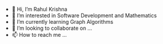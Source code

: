 - 👋 Hi, I’m Rahul Krishna
- 👀 I’m interested in Software Development and Mathematics
- 🌱 I’m currently learning Graph Algorithms
- 💞️ I’m looking to collaborate on ...
- 📫 How to reach me ...

<!---
rkrishnavedic/rkrishnavedic is a ✨ special ✨ repository because its `README.md` (this file) appears on your GitHub profile.
You can click the Preview link to take a look at your changes.
--->
